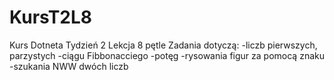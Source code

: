 # KursT2L8
Kurs Dotneta Tydzień 2 Lekcja 8 pętle
Zadania dotyczą:
-liczb pierwszych, parzystych
-ciągu Fibbonacciego
-potęg
-rysowania figur za pomocą znaku
-szukania NWW dwóch liczb
